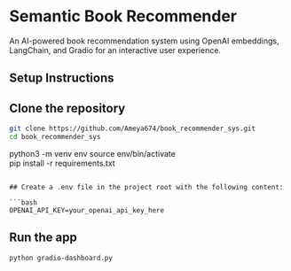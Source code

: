# Semantic Book Recommender

An AI-powered book recommendation system using OpenAI embeddings, LangChain, and Gradio for an interactive user experience.

## Setup Instructions

## **Clone the repository**  
```bash
git clone https://github.com/Ameya674/book_recommender_sys.git
cd book_recommender_sys
```

python3 -m venv env
source env/bin/activate   
pip install -r requirements.txt
```

## Create a .env file in the project root with the following content:

```bash
OPENAI_API_KEY=your_openai_api_key_here
```

## Run the app
```bash
python gradio-dashboard.py
```

